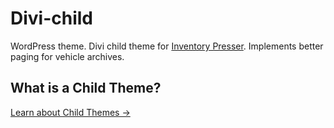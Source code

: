 # Divi-child
WordPress theme. Divi child theme for [Inventory Presser](https://wordpress.org/plugins/inventory-presser/). Implements better paging for vehicle archives.

## What is a Child Theme?
[Learn about Child Themes →](https://developer.wordpress.org/themes/advanced-topics/child-themes/)
